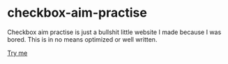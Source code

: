 # checkbox-aim-practise
Checkbox aim practise is just a bullshit little website I made because I was bored. This is in no means optimized or well written.

[Try me](https://dennisvdwaag.github.io/checkbox-aim-practise/)

